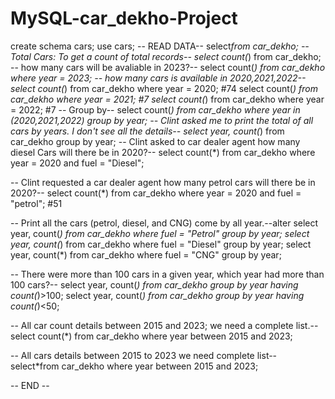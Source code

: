 # MySQL-car_dekho-Project
create schema cars;
use cars;
-- READ DATA--
select*from car_dekho;
-- Total Cars: To get a count of total records--
select count(*) from car_dekho;
-- how many cars will be avaliable in 2023?--
select count(*) from car_dekho where year = 2023;
-- how many cars is available in 2020,2021,2022--
select count(*) from car_dekho where year = 2020; #74
select count(*) from car_dekho where year = 2021; #7
select count(*) from car_dekho where year = 2022; #7
-- Group by--
select count(*) from car_dekho where year in (2020,2021,2022) group by year;
-- Clint asked me to print the total of all cars by years. I don't see all the details--
select year, count(*) from car_dekho group by year;
-- Clint asked to car dealer agent how many diesel Cars will there be in 2020?--
select count(*) from car_dekho where year = 2020 and fuel = "Diesel";

-- Clint requested a car dealer agent how many petrol cars will there be in 2020?--
select count(*) from car_dekho where year = 2020 and fuel = "petrol"; #51


-- Print all the cars (petrol, diesel, and CNG) come by all year.--alter
select year, count(*) from car_dekho where fuel = "Petrol" group by year;
select year, count(*) from car_dekho where fuel = "Diesel" group by year;
select year, count(*) from car_dekho where fuel = "CNG" group by year;


-- There were more than 100 cars in a given year, which year had more than 100 cars?--
select year, count(*) from car_dekho group by year having count(*)>100;
select year, count(*) from car_dekho group by year having count(*)<50;

-- All car count details between 2015 and 2023; we need a complete list.--
select count(*) from car_dekho where year between 2015 and 2023;

-- All cars details between 2015 to 2023 we need complete list--
select*from car_dekho where year between 2015 and 2023;

-- END --
